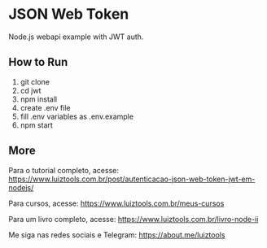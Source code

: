 # JSON Web Token
Node.js webapi example with JWT auth.

## How to Run

1. git clone
2. cd jwt
3. npm install
4. create .env file
5. fill .env variables as .env.example
6. npm start

## More

Para o tutorial completo, acesse: https://www.luiztools.com.br/post/autenticacao-json-web-token-jwt-em-nodejs/

Para cursos, acesse: https://www.luiztools.com.br/meus-cursos

Para um livro completo, acesse: https://www.luiztools.com.br/livro-node-ii

Me siga nas redes sociais e Telegram: https://about.me/luiztools